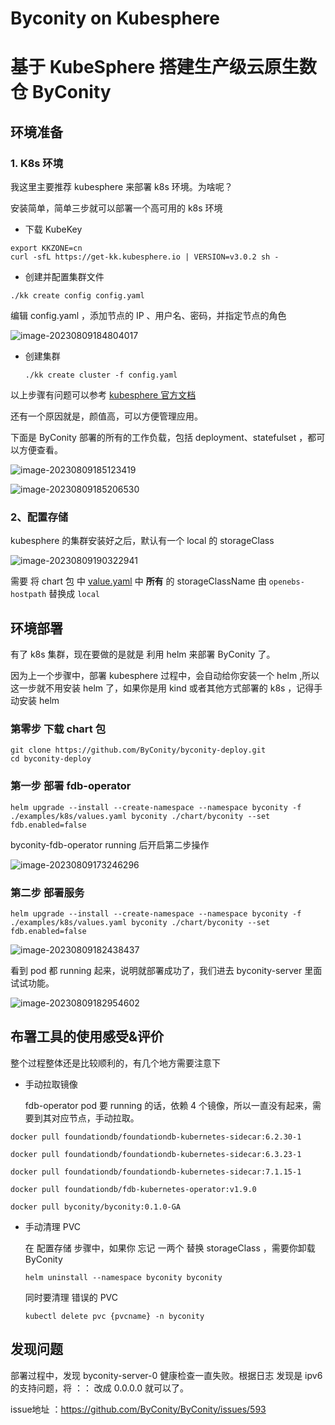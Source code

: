 # Byconity on Kubesphere


# 基于 KubeSphere 搭建生产级云原生数仓 ByConity 

## 环境准备

### 1.  K8s 环境

我这里主要推荐 kubesphere 来部署 k8s 环境。为啥呢？

安装简单，简单三步就可以部署一个高可用的 k8s 环境

* 下载 KubeKey

```shell
export KKZONE=cn
curl -sfL https://get-kk.kubesphere.io | VERSION=v3.0.2 sh -
```

* 创建并配置集群文件

```shell
./kk create config config.yaml
```

编辑 config.yaml ，添加节点的 IP 、用户名、密码，并指定节点的角色

![image-20230809184804017](https://zhuyaguang-1308110266.cos.ap-shanghai.myqcloud.com/img/image-20230809184804017.png)

* 创建集群

  ```shell
  ./kk create cluster -f config.yaml
  ```



以上步骤有问题可以参考 [kubesphere 官方文档](https://www.kubesphere.io/zh/docs/v3.3/installing-on-linux/introduction/multioverview/)



还有一个原因就是，颜值高，可以方便管理应用。

下面是 ByConity 部署的所有的工作负载，包括 deployment、statefulset ，都可以方便查看。

![image-20230809185123419](https://zhuyaguang-1308110266.cos.ap-shanghai.myqcloud.com/img/image-20230809185123419.png)

![image-20230809185206530](https://zhuyaguang-1308110266.cos.ap-shanghai.myqcloud.com/img/image-20230809185206530.png)



### 2、配置存储

kubesphere 的集群安装好之后，默认有一个 local 的 storageClass

![image-20230809190322941](https://zhuyaguang-1308110266.cos.ap-shanghai.myqcloud.com/img/image-20230809190322941.png)

 

需要 将 chart 包 中 [value.yaml](https://github.com/ByConity/byconity-deploy/blob/master/examples/k8s/values.yaml) 中 **所有** 的 storageClassName 由 ``openebs-hostpath``  替换成 `local`



## 环境部署

有了 k8s 集群，现在要做的是就是 利用 helm 来部署 ByConity 了。

因为上一个步骤中，部署 kubesphere 过程中，会自动给你安装一个 helm ,所以这一步就不用安装 helm 了，如果你是用 kind 或者其他方式部署的 k8s ，记得手动安装 helm

### 第零步 下载 chart 包

```shell
git clone https://github.com/ByConity/byconity-deploy.git
cd byconity-deploy
```



### 第一步 部署 fdb-operator

```shell
helm upgrade --install --create-namespace --namespace byconity -f ./examples/k8s/values.yaml byconity ./chart/byconity --set fdb.enabled=false
```



byconity-fdb-operator running 后开启第二步操作

![image-20230809173246296](https://zhuyaguang-1308110266.cos.ap-shanghai.myqcloud.com/img/image-20230809173246296.png)

### 第二步 部署服务

```shell
helm upgrade --install --create-namespace --namespace byconity -f ./examples/k8s/values.yaml byconity ./chart/byconity --set fdb.enabled=false
```



![image-20230809182438437](https://zhuyaguang-1308110266.cos.ap-shanghai.myqcloud.com/img/image-20230809182438437.png)



看到 pod 都 running 起来，说明就部署成功了，我们进去 byconity-server 里面试试功能。

![image-20230809182954602](https://zhuyaguang-1308110266.cos.ap-shanghai.myqcloud.com/img/image-20230809182954602.png)



## 布署工具的使用感受&评价

整个过程整体还是比较顺利的，有几个地方需要注意下

* 手动拉取镜像

   fdb-operator pod 要 running 的话，依赖 4 个镜像，所以一直没有起来，需要到其对应节点，手动拉取。

```
docker pull foundationdb/foundationdb-kubernetes-sidecar:6.2.30-1

docker pull foundationdb/foundationdb-kubernetes-sidecar:6.3.23-1

docker pull foundationdb/foundationdb-kubernetes-sidecar:7.1.15-1

docker pull foundationdb/fdb-kubernetes-operator:v1.9.0

docker pull byconity/byconity:0.1.0-GA
```

* 手动清理 PVC

  在 配置存储 步骤中，如果你 忘记 一两个 替换 storageClass ，需要你卸载 ByConity

  ```shell
  helm uninstall --namespace byconity byconity
  ```

  同时要清理 错误的 PVC

  ```shell
  kubectl delete pvc {pvcname} -n byconity
  ```

  

## 发现问题

部署过程中，发现 byconity-server-0 健康检查一直失败。根据日志 发现是 ipv6 的支持问题，将 ：： 改成 0.0.0.0 就可以了。

issue地址 ：https://github.com/ByConity/ByConity/issues/593

